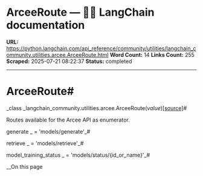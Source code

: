# ArceeRoute — 🦜🔗 LangChain  documentation

**URL:** https://python.langchain.com/api_reference/community/utilities/langchain_community.utilities.arcee.ArceeRoute.html
**Word Count:** 14
**Links Count:** 255
**Scraped:** 2025-07-21 08:22:37
**Status:** completed

---

# ArceeRoute\#

_class _langchain\_community.utilities.arcee.ArceeRoute\(_value_\)[\[source\]](https://python.langchain.com/api_reference/_modules/langchain_community/utilities/arcee.html#ArceeRoute)\#     

Routes available for the Arcee API as enumerator.

generate _ = 'models/generate'_\#     

retrieve _ = 'models/retrieve'_\#     

model\_training\_status _ = 'models/status/\{id\_or\_name\}'_\#     

__On this page